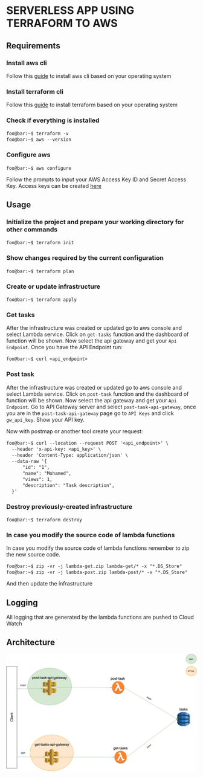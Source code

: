 # SERVERLESS APP USING TERRAFORM TO AWS

## Requirements

### Install aws cli
Follow this [guide](https://docs.aws.amazon.com/cli/latest/userguide/getting-started-install.html) to install aws cli based on your operating system
### Install terraform cli
Follow this [guide](https://learn.hashicorp.com/tutorials/terraform/install-cli?in=terraform/aws-get-started) to install terraform based on your operating system

### Check if everything is installed
```console
foo@bar:~$ terraform -v
foo@bar:~$ aws --version
```

### Configure aws
```console
foo@bar:~$ aws configure
```
Follow the prompts to input your AWS Access Key ID and Secret Access Key.
Access keys can be created [here](https://console.aws.amazon.com/iam/home?#/security_credentials)

## Usage
### Initialize the project and prepare your working directory for other commands
```console
foo@bar:~$ terraform init
```
### Show changes required by the current configuration
```console
foo@bar:~$ terraform plan
```
### Create or update infrastructure
```console
foo@bar:~$ terraform apply
```

### Get tasks
After the infrastructure was created or updated go to aws console and select Lambda service.
Click on `get-tasks` function and the dashboard of function will be shown.
Now select the api gateway and get your `Api Endpoint`.
Once you have the API Endpoint run:
```console
foo@bar:~$ curl <api_endpoint>
```

### Post task
After the infrastructure was created or updated go to aws console and select Lambda service.
Click on `post-task` function and the dashboard of function will be shown.
Now select the api gateway and get your `Api Endpoint`.
Go to API Gateway server and select `post-task-api-gateway`, once you are in the `post-task-api-gateway` page go to `API Keys` and click `gw_api_key`. 
Show your API key.

Now with postmap or another tool create your request:

```console
foo@bar:~$ curl --location --request POST '<api_endpoint>' \
  --header 'x-api-key: <api_key>' \
  --header 'Content-Type: application/json' \
  --data-raw '{
      "id": "1",
      "name": "Mohamed",
      "views": 1,
      "description": "Task description",
  }'
```

### Destroy previously-created infrastructure
```console
foo@bar:~$ terraform destroy
```
### In case you modify the source code of lambda functions
In case you modify the source code of lambda functions remember to zip the new source code.
```console
foo@bar:~$ zip -vr -j lambda-get.zip lambda-get/* -x "*.DS_Store"
foo@bar:~$ zip -vr -j lambda-post.zip lambda-post/* -x "*.DS_Store"
```
And then update the infrastructure

## Logging
All logging that are generated by the lambda functions are pushed to Cloud Watch

## Architecture

![Serverless architecture](/images/serveless.drawio.png)
